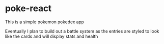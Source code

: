 # poke-react
 
This is a simple pokemon pokedex app

Eventually I plan to build out a battle system as the entries are
styled to look like the cards and will display stats and health